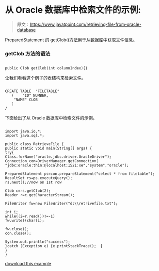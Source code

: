 # 从 Oracle 数据库中检索文件的示例:

> 原文：<https://www.javatpoint.com/retrieving-file-from-oracle-database>

PreparedStatement 的 getClob()方法用于从数据库中获取文件信息。

### getClob 方法的语法

```

public Clob getClob(int columnIndex){}

```

让我们看看这个例子的表结构来检索文件。

```

CREATE TABLE  "FILETABLE" 
   (	"ID" NUMBER, 
	"NAME" CLOB
   )
/

```

下面给出了从 Oracle 数据库中检索文件的示例。

```

import java.io.*;
import java.sql.*;

public class RetrieveFile {
public static void main(String[] args) {
try{
Class.forName("oracle.jdbc.driver.OracleDriver");
Connection con=DriverManager.getConnection(
"jdbc:oracle:thin:@localhost:1521:xe","system","oracle");

PreparedStatement ps=con.prepareStatement("select * from filetable");
ResultSet rs=ps.executeQuery();
rs.next();//now on 1st row

Clob c=rs.getClob(2);
Reader r=c.getCharacterStream();			

FileWriter fw=new FileWriter("d:\\retrivefile.txt");

int i;
while((i=r.read())!=-1)
fw.write((char)i);

fw.close();
con.close();

System.out.println("success");
}catch (Exception e) {e.printStackTrace();	}
}
}

```

[download this example](https://static.javatpoint.com/src/jdbc/RetrieveFile.zip)